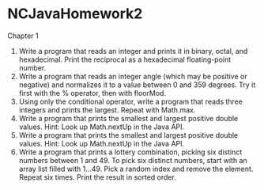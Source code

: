 # NCJavaHomework2

Chapter 1

1. Write a program that reads an integer and prints it in binary, octal, and
hexadecimal. Print the reciprocal as a hexadecimal floating-point number.
2. Write a program that reads an integer angle (which may be positive or
negative) and normalizes it to a value between 0 and 359 degrees. Try
it first with the % operator, then with floorMod.
3. Using only the conditional operator, write a program that reads three
integers and prints the largest. Repeat with Math.max.
4. Write a program that prints the smallest and largest positive double values.
Hint: Look up Math.nextUp in the Java API.
6. Write a program that prints the smallest and largest positive double values.
Hint: Look up Math.nextUp in the Java API.
13. Write a program that prints a lottery combination, picking six distinct
numbers between 1 and 49. To pick six distinct numbers, start with an
array list filled with 1...49. Pick a random index and remove the element.
Repeat six times. Print the result in sorted order.




